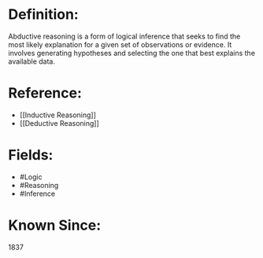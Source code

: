 

# Definition:
Abductive reasoning is a form of logical inference that seeks to find the most likely explanation for a given set of observations or evidence. It involves generating hypotheses and selecting the one that best explains the available data.

# Reference:
- [[Inductive Reasoning]]
- [[Deductive Reasoning]]

# Fields: 
- #Logic
- #Reasoning
- #Inference

# Known Since:
1837

